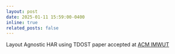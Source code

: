 ```yaml
---
layout: post
date: 2025-01-11 15:59:00-0400
inline: true
related_posts: false
---
```


Layout Agnostic HAR using TDOST paper accepted at [ACM IMWUT](https://dl.acm.org/doi/10.1145/3704921)
